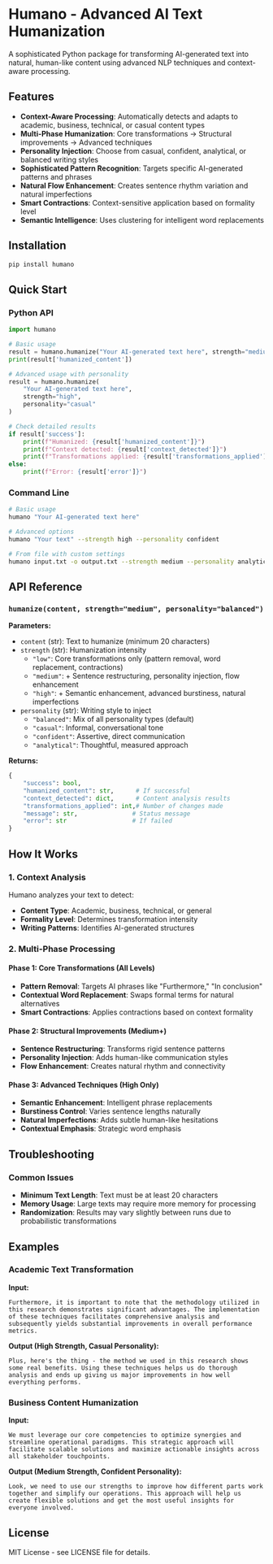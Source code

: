 # Humano - Advanced AI Text Humanization

A sophisticated Python package for transforming AI-generated text into natural, human-like content using advanced NLP techniques and context-aware processing.

## Features

- **Context-Aware Processing**: Automatically detects and adapts to academic, business, technical, or casual content types
- **Multi-Phase Humanization**: Core transformations → Structural improvements → Advanced techniques
- **Personality Injection**: Choose from casual, confident, analytical, or balanced writing styles
- **Sophisticated Pattern Recognition**: Targets specific AI-generated patterns and phrases
- **Natural Flow Enhancement**: Creates sentence rhythm variation and natural imperfections
- **Smart Contractions**: Context-sensitive application based on formality level
- **Semantic Intelligence**: Uses clustering for intelligent word replacements

## Installation

```bash
pip install humano
```

## Quick Start

### Python API

```python
import humano

# Basic usage
result = humano.humanize("Your AI-generated text here", strength="medium")
print(result['humanized_content'])

# Advanced usage with personality
result = humano.humanize(
    "Your AI-generated text here", 
    strength="high",
    personality="casual"
)

# Check detailed results
if result['success']:
    print(f"Humanized: {result['humanized_content']}")
    print(f"Context detected: {result['context_detected']}")
    print(f"Transformations applied: {result['transformations_applied']}")
else:
    print(f"Error: {result['error']}")
```

### Command Line

```bash
# Basic usage
humano "Your AI-generated text here"

# Advanced options
humano "Your text" --strength high --personality confident

# From file with custom settings
humano input.txt -o output.txt --strength medium --personality analytical
```

## API Reference

### `humanize(content, strength="medium", personality="balanced")`

**Parameters:**
- `content` (str): Text to humanize (minimum 20 characters)
- `strength` (str): Humanization intensity
  - `"low"`: Core transformations only (pattern removal, word replacement, contractions)
  - `"medium"`: + Sentence restructuring, personality injection, flow enhancement
  - `"high"`: + Semantic enhancement, advanced burstiness, natural imperfections
- `personality` (str): Writing style to inject
  - `"balanced"`: Mix of all personality types (default)
  - `"casual"`: Informal, conversational tone
  - `"confident"`: Assertive, direct communication
  - `"analytical"`: Thoughtful, measured approach

**Returns:**
```python
{
    "success": bool,
    "humanized_content": str,      # If successful
    "context_detected": dict,      # Content analysis results
    "transformations_applied": int,# Number of changes made
    "message": str,               # Status message
    "error": str                  # If failed
}
```

## How It Works

### 1. Context Analysis
Humano analyzes your text to detect:
- **Content Type**: Academic, business, technical, or general
- **Formality Level**: Determines transformation intensity
- **Writing Patterns**: Identifies AI-generated structures

### 2. Multi-Phase Processing

#### Phase 1: Core Transformations (All Levels)
- **Pattern Removal**: Targets AI phrases like "Furthermore," "In conclusion"
- **Contextual Word Replacement**: Swaps formal terms for natural alternatives
- **Smart Contractions**: Applies contractions based on context formality

#### Phase 2: Structural Improvements (Medium+)
- **Sentence Restructuring**: Transforms rigid sentence patterns
- **Personality Injection**: Adds human-like communication styles
- **Flow Enhancement**: Creates natural rhythm and connectivity

#### Phase 3: Advanced Techniques (High Only)
- **Semantic Enhancement**: Intelligent phrase replacements
- **Burstiness Control**: Varies sentence lengths naturally
- **Natural Imperfections**: Adds subtle human-like hesitations
- **Contextual Emphasis**: Strategic word emphasis

## Troubleshooting

### Common Issues

- **Minimum Text Length**: Text must be at least 20 characters
- **Memory Usage**: Large texts may require more memory for processing
- **Randomization**: Results may vary slightly between runs due to probabilistic transformations

## Examples

### Academic Text Transformation

**Input:**
```
Furthermore, it is important to note that the methodology utilized in this research demonstrates significant advantages. The implementation of these techniques facilitates comprehensive analysis and subsequently yields substantial improvements in overall performance metrics.
```

**Output (High Strength, Casual Personality):**
```
Plus, here's the thing - the method we used in this research shows some real benefits. Using these techniques helps us do thorough analysis and ends up giving us major improvements in how well everything performs.
```

### Business Content Humanization

**Input:**
```
We must leverage our core competencies to optimize synergies and streamline operational paradigms. This strategic approach will facilitate scalable solutions and maximize actionable insights across all stakeholder touchpoints.
```

**Output (Medium Strength, Confident Personality):**
```
Look, we need to use our strengths to improve how different parts work together and simplify our operations. This approach will help us create flexible solutions and get the most useful insights for everyone involved.
```

## License

MIT License - see LICENSE file for details.
